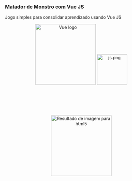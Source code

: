 ### Matador de Monstro com Vue JS
Jogo simples para consolidar aprendizado usando Vue JS
<p align="center"><a href="https://vuejs.org" target="_blank" rel="noopener noreferrer"><img width="200" src="https://vuejs.org/images/logo.png" alt="Vue logo"></a>
<img width="100" src="https://upload.wikimedia.org/wikipedia/commons/thumb/9/99/Unofficial_JavaScript_logo_2.svg/200px-Unofficial_JavaScript_logo_2.svg.png" alt="js.png">
<img class="irc_mi" src="http://www.xhtmljunction.com/blog/wp-content/uploads/2018/02/html5-css3.png" onload="typeof google==='object'&amp;&amp;google.aft&amp;&amp;google.aft(this)" alt="Resultado de imagem para html5" width="200" style="margin-top: 98px;" data-iml="1558299509474"></p>
